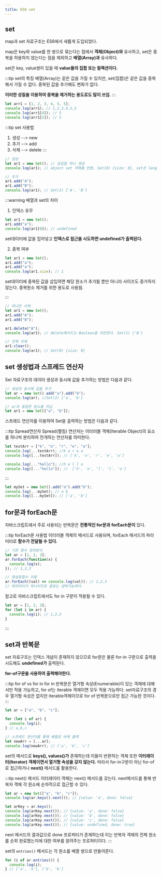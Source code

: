 ```yaml
---
title: ES6 set
---
```


## set

map과 set 자료구조는 ES6에서 새롭게 도입되었다.

map은 key와 value를 한 쌍으로 묶는다는 점에서 **객체(Object)와** 유사하고, set은 중복을 허용하지 않는다는 점을 제외하고 **배열(Array)과** 유사하다.

set은 key, value쌍이 있을 때 **value들의 집합 또는 컬렉션이다.**

:::tip set의 특징
배열(Array)는 같은 값을 가질 수 있지만, set(집합)은 같은 값을 중복해서 가질 수 없다. 중복된 값을 추가해도 변화가 없다.

**이러한 성질을 이용하여 중복을 제거하는 용도로도 많이 쓰임.**
:::

```js
let arr1 = [1, 2, 3, 4, 5, 5];
console.log(arr1); // 1,2,3,4,5,5
console.log(arr1[4]); // 5
console.log(arr1[5]); // 5
```

:::tip set 사용법

1. 생성 --> new
2. 추가 --> add
3. 삭제 --> delete
   :::

```js
// 생성
let ar1 = new Set(); // 공집합 하나 생성
console.log(ar1); // object set 객체를 반환, Set(0) {size: 0}, set은 length가 아닌 size이다.

// 추가
ar1.add("A");
ar1.add("B");
console.log(ar1); // Set(2) {'A', 'B'}
```

:::warning 배열과 set의 차이

1. 인덱스 유무

```js
let ar1 = new Set();
ar1.add("a");
console.log(ar1[0]); // undefined
```

set데이터에 값을 집어넣고 **인덱스로 접근을 시도하면 undefined가 출력된다.**

2. 중복 여부

```js
let ar1 = new Set();
ar1.add("a");
ar1.add("a");
console.log(ar1.size); // 1
```

set데이터에 중복된 값을 삽입하면 해당 원소가 추가될 뿐만 아니라 사이즈도 증가하지 않는다. 중복원소 제거를 위한 용도로 사용됨.

:::

```js
// 하나만 삭제
let ar1 = new Set();
ar1.add("A");
ar1.add("B");

ar1.delete("A");
console.log(ar1); // delete메서드는 Boolean을 리턴한다. Set(1) {'B'}

// 전체 삭제
ar1.clear();
console.log(ar1); // Set(0) {size: 0}
```

## set 생성법과 스프레드 연산자

Set 자료구조의 데이터 생성과 동시에 값을 추가하는 방법은 다음과 같다.

```js
// 생성과 동시에 값을 추가
let ar = new Set().add("a").add("b");
console.log(ar); //Set(2) {'a', 'b'}

// ar과 동일한 원소를 지님
let ar1 = new Set(["a", "b"]);
```

스프레드 연산자를 이용하여 Set을 출력하는 방법은 다음과 같다.

:::tip Spread연산자
Spread(펼침) 연산자는 이터러블 객체(Iterable Object)의 요소를 하나씩 분리하여 전개하는 연산자를 의미한다.

```js
let testArr = ["k", "o", "r", "e", "a"];
console.log(...testArr); //k o r e a
console.log([...testArr]); // ['k', 'o', 'r', 'e', 'a']

console.log(..."hello"); //h e l l o
console.log([..."hello"]); //  ['h', 'e', 'l', 'l', 'o']
```

:::

```js
let mySet = new Set().add("a").add("b");
console.log(...mySet); // a b
console.log([...mySet]); // ['a', 'b']
```

## for문과 forEach문

자바스크립트에서 주로 사용되는 반복문은 **전통적인 for문과** **forEach문이** 있다.

:::tip forEach문 사용법
이터러블 객체의 메서드로 사용되며, forEach 메서드의 파라미터로 **함수가 전달될 수 있다.**

```js
// 기존 함수 정의방식
let ar = [1, 2, 3];
ar.forEach(function(x) {
  console.log(x);
}); // 1,2,3

// 화살표함수 이용
ar.forEach((val) => console.log(val)); // 1,2,3
// 파라미터가 하나이므로 괄호는 생략가능하다.
```

참고로 자바스크립트에서도 for in 구문이 적용될 수 있다.

```js
let ar = [1, 2, 3];
for (let i in ar) {
  console.log(i); // 1,2,3
}
```

:::

## set과 반복문

set 자료구조는 인덱스 개념이 존재하지 않으므로 for문은 물론 for-in 구문으로 출력을 시도해도 **undefined가** 출력된다.

**for-of구문을 사용하여 출력해야한다.**

:::tip for of vs for in
for in 반복문은 열거형 속성(Enumerable)이 있는 객체에 대해서만 적용 가능하고, for of는 iterable 객체이면 모두 적용 가능하다. set자료구조의 경우 열거형 속성은 없지만 iterable객체이므로 for of 반복문으로만 접근 가능한 것이다.
:::

```js
let ar = ["a", "b", "c"];

for (let i of ar) {
  console.log(i);
} // a,b,c

// 스프레드 연산자를 통해 배열로 바꿔 출력
let newArr = [...ar];
console.log(newArr); // ['a', 'b', 'c']
```

set의 메서드로 **keys(), values()가** 존재하는데 이들이 반환하는 객체 또한 **이터레이터(Iterator) 객체이면서 열거형 속성을 갖지 않는다.** 따라서 for-in구문이 아닌 for-of로 접근하거나 **next()** 메서드를 활용한다.

:::tip next() 메서드
이터레이터 객체는 next() 메서드를 갖는다. next메서드를 통해 반복자 객체 각 원소에 순차적으로 접근할 수 있다.

```js
let ar = new Set(["a", "b", "c"]);
console.log(ar.keys().next()); // {value: 'a', done: false}

let arKey = ar.keys();
console.log(arKey.next()); // {value: 'a', done: false}
console.log(arKey.next()); // {value: 'b', done: false}
console.log(arKey.next()); // {value: 'c', done: false}
console.log(arKey.next()); // {value: undefined, done: true}
```

next 메서드의 결과값으로 done 프로퍼티가 존재하는데 이는 반복자 객체의 전체 원소를 순회 완료했는지에 대한 여부를 알려주는 프로퍼티이다.
:::

set의 `entries()` 메서드는 각 원소를 배열 쌍으로 만들어준다.

```js
for (i of ar.entries()) {
  console.log(i);
} // ['a', 'a'], ['b', 'b']
```
